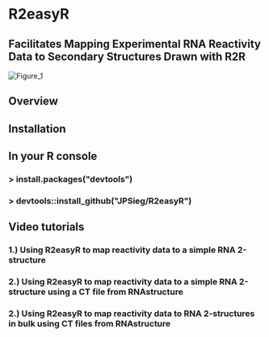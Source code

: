 # R2easyR

## Facilitates Mapping Experimental RNA Reactivity Data to Secondary Structures Drawn with R2R


![Figure_1](https://user-images.githubusercontent.com/63312483/80436440-2219a280-88cd-11ea-8d0f-6ae88fc28d40.png)

## Overview

## Installation

## In your R console

###    > install.packages("devtools")

###    > devtools::install_github("JPSieg/R2easyR")

## Video tutorials

### 1.) Using R2easyR to map reactivity data to a simple RNA 2-structure

### 2.) Using R2easyR to map reactivity data to a simple RNA 2-structure using a CT file from RNAstructure 

### 2.) Using R2easyR to map reactivity data to RNA 2-structures in bulk using CT files from RNAstructure
